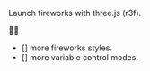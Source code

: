 Launch fireworks with three.js (r3f).

🚧🚧

- [] more fireworks styles.  
- [] more variable control modes.
